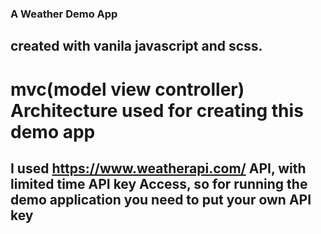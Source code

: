 ### A Weather Demo App
## created with vanila javascript and scss.
# mvc(model view controller) Architecture used for creating this demo app
## I used https://www.weatherapi.com/ API, with limited time API key Access, so for running the demo application you need to put your own API key